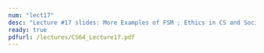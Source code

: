 ```yaml
---
num: "lect17"
desc: "Lecture #17 slides: More Examples of FSM ; Ethics in CS and Social Impact of CS"
ready: true
pdfurl: /lectures/CS64_Lecture17.pdf
---
```


